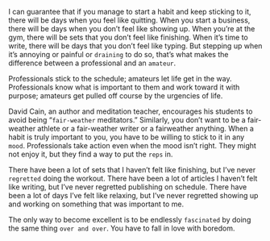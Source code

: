 I can guarantee that if you manage to start a habit and keep sticking
to it, there will be days when you feel like quitting. When you start a
business, there will be days when you don’t feel like showing up. When
you’re at the gym, there will be sets that you don’t feel like finishing.
When it’s time to write, there will be days that you don’t feel like
typing. But stepping up when it’s annoying or painful or `draining` to do
so, that’s what makes the difference between a professional and an
`amateur`.

Professionals stick to the schedule; amateurs let life get in the way.
Professionals know what is important to them and work toward it with
purpose; amateurs get pulled off course by the urgencies of life.

David Cain, an author and meditation teacher, encourages his
students to avoid being “`fair-weather` meditators.” Similarly, you don’t
want to be a fair-weather athlete or a fair-weather writer or a fairweather
anything. When a habit is truly important to you, you have to
be willing to stick to it in any `mood`. Professionals take action even
when the mood isn’t right. They might not enjoy it, but they find a way
to put the `reps` in.

There have been a lot of sets that I haven’t felt like finishing, but
I’ve never `regretted` doing the workout. There have been a lot of
articles I haven’t felt like writing, but I’ve never regretted publishing
on schedule. There have been a lot of days I’ve felt like relaxing, but
I’ve never regretted showing up and working on something that was
important to me.

The only way to become excellent is to be endlessly `fascinated` by
doing the same thing `over and over`. You have to fall in love with
boredom.